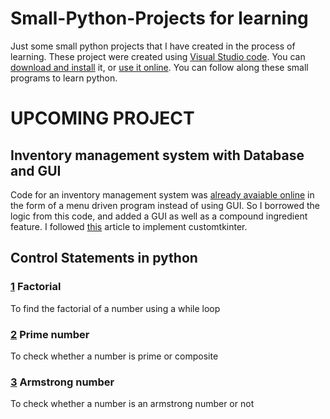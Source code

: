 # Small-Python-Projects for learning
Just some small python projects that I have created in the process of learning.
These project were created using [Visual Studio code](https://code.visualstudio.com/). You can [download and install](https://code.visualstudio.com/download) it, or [use it online](https://vscode.dev/).
You can follow along these small programs to learn python.

# UPCOMING PROJECT
## Inventory management system with Database and GUI
Code for an inventory management system was [already avaiable online](https://www.sourcecodester.com/python/16703/stock-inventory-system-python-free-source-code.html) in the form of a menu driven program instead of using GUI. So I borrowed the logic from this code, and added a GUI as well as a compound ingredient feature.
I followed [this](https://medium.com/@fareedkhandev/modern-gui-using-tkinter-12da0b983e22) article to implement customtkinter.

## Control Statements in python
### [1](https://github.com/leahtara/Small-Python-Projects/blob/main/1.1.py) Factorial
To find the factorial of a number using a while loop
### [2](https://github.com/leahtara/Small-Python-Projects/blob/main/1.2.py) Prime number
To check whether a number is prime or composite
### [3](https://github.com/leahtara/Small-Python-Projects/blob/main/1.3.py) Armstrong number
To check whether a number is an armstrong number or not



